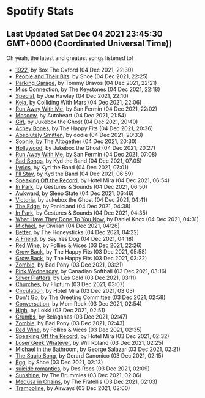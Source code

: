 
# Spotify Stats
## Last Updated Sat Dec 04 2021 23:45:30 GMT+0000 (Coordinated Universal Time))

Oh yeah, the latest and greatest songs listened to!

- [1922](https://www.last.fm/music/Box+The+Oxford/_/1922), by Box The Oxford (04 Dec 2021, 22:30)
- [People and Their Bits](https://www.last.fm/music/Shoe/_/People+and+Their+Bits), by Shoe (04 Dec 2021, 22:25)
- [Parking Garage](https://www.last.fm/music/Tommy+Bravos/_/Parking+Garage), by Tommy Bravos (04 Dec 2021, 22:21)
- [Miss Connection](https://www.last.fm/music/The+Keystones/_/Miss+Connection), by The Keystones (04 Dec 2021, 22:18)
- [Special](https://www.last.fm/music/Joe+Hawley/_/Special), by Joe Hawley (04 Dec 2021, 22:10)
- [Keia](https://www.last.fm/music/Colliding+With+Mars/_/Keia), by Colliding With Mars (04 Dec 2021, 22:06)
- [Run Away With Me](https://www.last.fm/music/San+Fermin/_/Run+Away+With+Me), by San Fermin (04 Dec 2021, 22:02)
- [Moscow](https://www.last.fm/music/Autoheart/_/Moscow), by Autoheart (04 Dec 2021, 21:54)
- [Girl](https://www.last.fm/music/Jukebox+the+Ghost/_/Girl), by Jukebox the Ghost (04 Dec 2021, 20:40)
- [Achey Bones](https://www.last.fm/music/The+Happy+Fits/_/Achey+Bones), by The Happy Fits (04 Dec 2021, 20:36)
- [Absolutely Smitten](https://www.last.fm/music/dodie/_/Absolutely+Smitten), by dodie (04 Dec 2021, 20:33)
- [Sophie](https://www.last.fm/music/The+Altogether/_/Sophie), by The Altogether (04 Dec 2021, 20:30)
- [Hollywood](https://www.last.fm/music/Jukebox+the+Ghost/_/Hollywood), by Jukebox the Ghost (04 Dec 2021, 20:27)
- [Run Away With Me](https://www.last.fm/music/San+Fermin/_/Run+Away+With+Me), by San Fermin (04 Dec 2021, 07:08)
- [Sad Songs](https://www.last.fm/music/Kyd+the+Band/_/Sad+Songs), by Kyd the Band (04 Dec 2021, 07:05)
- [Lyrics](https://www.last.fm/music/Kyd+the+Band/_/Lyrics), by Kyd the Band (04 Dec 2021, 07:01)
- [I'll Stay](https://www.last.fm/music/Kyd+the+Band/_/I%27ll+Stay), by Kyd the Band (04 Dec 2021, 06:59)
- [Speaking Off the Record](https://www.last.fm/music/Hotel+Mira/_/Speaking+Off+the+Record), by Hotel Mira (04 Dec 2021, 06:54)
- [In Park](https://www.last.fm/music/Gestures+&+Sounds/_/In+Park), by Gestures & Sounds (04 Dec 2021, 06:50)
- [Awkward](https://www.last.fm/music/Sleep+State/_/Awkward), by Sleep State (04 Dec 2021, 06:46)
- [Victoria](https://www.last.fm/music/Jukebox+the+Ghost/_/Victoria), by Jukebox the Ghost (04 Dec 2021, 04:41)
- [The Edge](https://www.last.fm/music/Panicland/_/The+Edge), by Panicland (04 Dec 2021, 04:38)
- [In Park](https://www.last.fm/music/Gestures+&+Sounds/_/In+Park), by Gestures & Sounds (04 Dec 2021, 04:35)
- [What Have They Done To You Now](https://www.last.fm/music/Daniel+Knox/_/What+Have+They+Done+To+You+Now), by Daniel Knox (04 Dec 2021, 04:31)
- [Michael](https://www.last.fm/music/Civilian/_/Michael), by Civilian (04 Dec 2021, 04:26)
- [Better](https://www.last.fm/music/The+Honeysticks/_/Better), by The Honeysticks (04 Dec 2021, 04:22)
- [A Friend](https://www.last.fm/music/Say+Yes+Dog/_/A+Friend), by Say Yes Dog (04 Dec 2021, 04:18)
- [Red Wine](https://www.last.fm/music/Follies+&+Vices/_/Red+Wine), by Follies & Vices (03 Dec 2021, 22:26)
- [Grow Back](https://www.last.fm/music/The+Happy+Fits/_/Grow+Back), by The Happy Fits (03 Dec 2021, 05:58)
- [Grow Back](https://www.last.fm/music/The+Happy+Fits/_/Grow+Back), by The Happy Fits (03 Dec 2021, 03:22)
- [Zombie](https://www.last.fm/music/Bad+Pony/_/Zombie), by Bad Pony (03 Dec 2021, 03:21)
- [Pink Wednesday](https://www.last.fm/music/Canadian+Softball/_/Pink+Wednesday), by Canadian Softball (03 Dec 2021, 03:16)
- [Silver Platters](https://www.last.fm/music/Les+Gold/_/Silver+Platters), by Les Gold (03 Dec 2021, 03:11)
- [Churches](https://www.last.fm/music/Flipturn/_/Churches), by Flipturn (03 Dec 2021, 03:07)
- [Circulation](https://www.last.fm/music/Hotel+Mira/_/Circulation), by Hotel Mira (03 Dec 2021, 03:03)
- [Don't Go](https://www.last.fm/music/The+Greeting+Committee/_/Don%27t+Go), by The Greeting Committee (03 Dec 2021, 02:58)
- [Conversation](https://www.last.fm/music/Mom+Rock/_/Conversation), by Mom Rock (03 Dec 2021, 02:54)
- [High](https://www.last.fm/music/Lokki/_/High), by Lokki (03 Dec 2021, 02:51)
- [Crumbs](https://www.last.fm/music/Belaganas/_/Crumbs), by Belaganas (03 Dec 2021, 02:47)
- [Zombie](https://www.last.fm/music/Bad+Pony/_/Zombie), by Bad Pony (03 Dec 2021, 02:43)
- [Red Wine](https://www.last.fm/music/Follies+&+Vices/_/Red+Wine), by Follies & Vices (03 Dec 2021, 02:35)
- [Speaking Off the Record](https://www.last.fm/music/Hotel+Mira/_/Speaking+Off+the+Record), by Hotel Mira (03 Dec 2021, 02:32)
- [Loser Geek Whatever](https://www.last.fm/music/Will+Roland/_/Loser+Geek+Whatever), by Will Roland (03 Dec 2021, 02:25)
- [Michael in the Bathroom](https://www.last.fm/music/George+Salazar/_/Michael+in+the+Bathroom), by George Salazar (03 Dec 2021, 02:21)
- [The Squip Song](https://www.last.fm/music/Gerard+Canonico/_/The+Squip+Song), by Gerard Canonico (03 Dec 2021, 02:15)
- [Egg](https://www.last.fm/music/Shoe/_/Egg), by Shoe (03 Dec 2021, 02:13)
- [suicide romantics](https://www.last.fm/music/Des+Rocs/_/suicide+romantics), by Des Rocs (03 Dec 2021, 02:09)
- [Sunshine](https://www.last.fm/music/The+Brummies/_/Sunshine), by The Brummies (03 Dec 2021, 02:06)
- [Medusa in Chains](https://www.last.fm/music/The+Fratellis/_/Medusa+in+Chains), by The Fratellis (03 Dec 2021, 02:03)
- [Trampoline](https://www.last.fm/music/Airways/_/Trampoline), by Airways (03 Dec 2021, 02:00)
